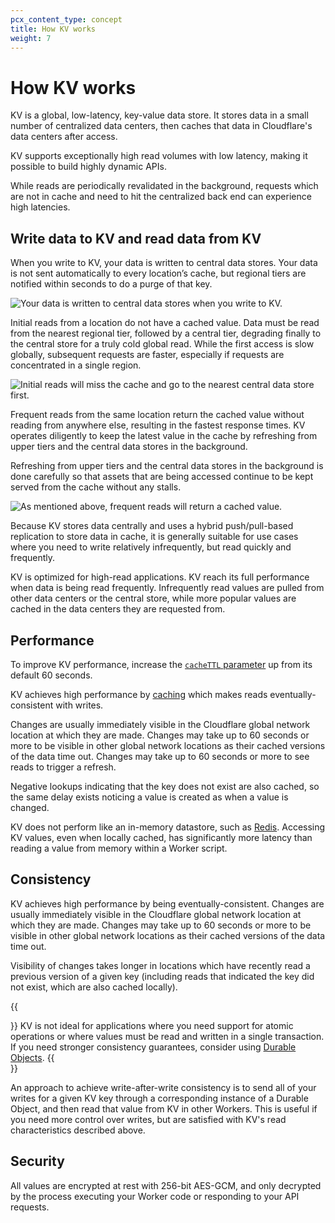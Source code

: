 ```yaml
---
pcx_content_type: concept
title: How KV works
weight: 7
---
```


# How KV works

KV is a global, low-latency, key-value data store. It stores data in a small number of centralized data centers, then caches that data in Cloudflare's data centers after access. 

KV supports exceptionally high read volumes with low latency, making it possible to build highly dynamic APIs. 

While reads are periodically revalidated in the background, requests which are not in cache and need to hit the centralized back end can experience high latencies.

## Write data to KV and read data from KV

When you write to KV, your data is written to central data stores. Your data is not sent automatically to every location’s cache, but regional tiers are notified within seconds to do a purge of that key.

![Your data is written to central data stores when you write to KV.](/images/kv/kv-write.svg)

Initial reads from a location do not have a cached value. Data must be read from the nearest regional tier, followed by a central tier, degrading finally to the central store for a truly cold global read. While the first access is slow globally, subsequent requests are faster, especially if requests are concentrated in a single region.

![Initial reads will miss the cache and go to the nearest central data store first.](/images/kv/kv-slow-read.svg)

Frequent reads from the same location return the cached value without reading from anywhere else, resulting in the fastest response times. KV operates diligently to keep the latest value in the cache by refreshing from upper tiers and the central data stores in the background. 

Refreshing from upper tiers and the central data stores in the background is done carefully so that assets that are being accessed continue to be kept served from the cache without any stalls.

![As mentioned above, frequent reads will return a cached value.](/images/kv/kv-fast-read.svg)

Because KV stores data centrally and uses a hybrid push/pull-based replication to store data in cache, it is generally suitable for use cases where you need to write relatively infrequently, but read quickly and frequently.

KV is optimized for high-read applications. KV reach its full performance when data is being read frequently.
Infrequently read values are pulled from other data centers or the central store, while more popular values are cached in the data centers they are requested from.

## Performance

To improve KV performance, increase the [`cacheTTL` parameter](/kv/api/read-key-value-pairs/#cachettl-parameter) up from its default 60 seconds. 

KV achieves high performance by [caching](https://www.cloudflare.com/en-gb/learning/cdn/what-is-caching/) which makes reads eventually-consistent with writes. 

Changes are usually immediately visible in the Cloudflare global network location at which they are made. Changes may take up to 60 seconds or more to be visible in other global network locations as their cached versions of the data time out. Changes may take up to 60 seconds or more to see reads to trigger a refresh. 

Negative lookups indicating that the key does not exist are also cached, so the same delay exists noticing a value is created as when a value is changed.

KV does not perform like an in-memory datastore, such as [Redis](https://redis.io). Accessing KV values, even when locally cached, has significantly more latency than reading a value from memory within a Worker script.

## Consistency

KV achieves high performance by being eventually-consistent. Changes are usually immediately visible in the Cloudflare global network location at which they are made. Changes may take up to 60 seconds or more to be visible in other global network locations as their cached versions of the data time out. 

Visibility of changes takes longer in locations which have recently read a previous version of a given key (including reads that indicated the key did not exist, which are also cached locally). 

{{<Aside type="note">}}
KV is not ideal for applications where you need support for atomic operations or where values must be read and written in a single transaction.
If you need stronger consistency guarantees, consider using [Durable Objects](/durable-objects/). 
{{</Aside>}}

An approach to achieve write-after-write consistency is to send all of your writes for a given KV key through a corresponding instance of a Durable Object, and then read that value from KV in other Workers. This is useful if you need more control over writes, but are satisfied with KV's read characteristics described above.

## Security

All values are encrypted at rest with 256-bit AES-GCM, and only decrypted by the process executing your Worker code or responding to your API requests.